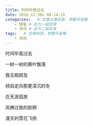 ```yaml
---
title: 时间毕竟过去
date: 2016-12-30s 08:14:19
categories:   # 文章分类目录，参数可省略
    - 随笔 # 此为一级目录
    - 诗词 # 此为二级目录
tags:   # 文章标签，参数可省略
    - 诗词
---
```

时间毕竟过去

一树一树的黄叶飘落

我无暇顾及

倾自走向那更深沉的冬

在天涯孤旅

风拂过我的脸颊

漫天的雪花飞扬
